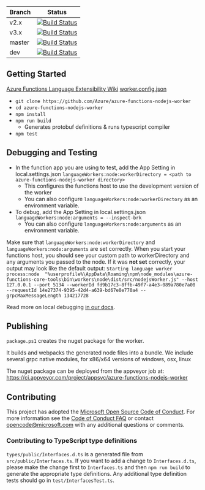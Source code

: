 |Branch|Status|
|---|---|
|v2.x|[![Build Status](https://azfunc.visualstudio.com/Azure%20Functions/_apis/build/status/Azure.azure-functions-nodejs-worker?branchName=v2.x)](https://azfunc.visualstudio.com/Azure%20Functions/_build/latest?definitionId=10&branchName=v2.x)|
|v3.x|[![Build Status](https://azfunc.visualstudio.com/Azure%20Functions/_apis/build/status/Azure.azure-functions-nodejs-worker?branchName=v3.x)](https://azfunc.visualstudio.com/Azure%20Functions/_build/latest?definitionId=10&branchName=v3.x)|
|master|[![Build Status](https://azfunc.visualstudio.com/Azure%20Functions/_apis/build/status/Azure.azure-functions-nodejs-worker?branchName=master)](https://azfunc.visualstudio.com/Azure%20Functions/_build/latest?definitionId=10&branchName=master)|
|dev|[![Build Status](https://azfunc.visualstudio.com/Azure%20Functions/_apis/build/status/Azure.azure-functions-nodejs-worker?branchName=dev)](https://azfunc.visualstudio.com/Azure%20Functions/_build/latest?definitionId=10&branchName=dev)|

## Getting Started

[Azure Functions Language Extensibility Wiki](https://github.com/Azure/azure-webjobs-sdk-script/wiki/Language-Extensibility)
[worker.config.json](https://github.com/Azure/azure-functions-host/wiki/Authoring-&-Testing-Language-Extensions#workerconfigjson)

- `git clone https://github.com/Azure/azure-functions-nodejs-worker`
- `cd azure-functions-nodejs-worker`
- `npm install`
- `npm run build`
  - Generates protobuf definitions & runs typescript compiler
- `npm test`

## Debugging and Testing
- In the function app you are using to test, add the App Setting in local.settings.json `languageWorkers:node:workerDirectory = <path to azure-functions-nodejs-worker directory>`
  - This configures the functions host to use the development version of the worker
  - You can also configure `languageWorkers:node:workerDirectory` as an environment variable.
- To debug, add the App Setting in local.settings.json `languageWorkers:node:arguments = --inspect-brk`
  - You can also configure `languageWorkers:node:arguments` as an environment variable.

Make sure that `languageWorkers:node:workerDirectory` and `languageWorkers:node:arguments` are set correctly. When you start your functions host, you should see your custom path to workerDirectory and any arguments you passed to the node. If it was **not set** correctly, your output may look like the default output: `Starting language worker process:node  "%userprofile%\AppData\Roaming\npm\node_modules\azure-functions-core-tools\bin\workers\node\dist/src/nodejsWorker.js" --host 127.0.0.1 --port 5134 --workerId fd9b17c3-8ffb-49f7-a4e3-089a780e7a00 --requestId 14e27374-9395-42d4-a639-bd67e0e770a4 --grpcMaxMessageLength 134217728`

Read more on local debugging [in our docs](https://docs.microsoft.com/azure/azure-functions/functions-reference-node#local-debugging).

## Publishing

`package.ps1` creates the nuget package for the worker.

It builds and webpacks the generated node files into a bundle.
We include several grpc native modules, for x86/x64 versions of windows, osx, linux

The nuget package can be deployed from the appveyor job at: https://ci.appveyor.com/project/appsvc/azure-functions-nodejs-worker

## Contributing

This project has adopted the [Microsoft Open Source Code of Conduct](https://opensource.microsoft.com/codeofconduct/). For more information see the [Code of Conduct FAQ](https://opensource.microsoft.com/codeofconduct/faq/) or contact [opencode@microsoft.com](mailto:opencode@microsoft.com) with any additional questions or comments.

### Contributing to TypeScript type definitions

`types/public/Interfaces.d.ts` is a generated file from `src/public/Interfaces.ts`. If you want to add a change to `Interfaces.d.ts`, please make the change first to `Interfaces.ts` and then `npm run build` to generate the appropriate type definitions. Any additional type definition tests should go in `test/InterfacesTest.ts`.
